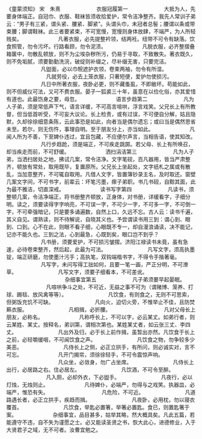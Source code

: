 《童蒙须知》 宋　朱熹 
　　
　　
　　衣服冠履第一 
　　
　　
　　大抵为人，先要身体端正。自冠巾、衣服、鞋袜皆须收拾爱护，常令洁净整齐。我先人常训子弟云：“男子有三紧，谓头紧、腰紧、脚紧”。头谓头巾，未冠者总髻；腰谓以条或带束腰；脚谓鞋袜。此三者要紧束，不可宽慢，宽慢则身体放肆，不端严，为人所轻贱矣。 
　　
　　
　　凡著衣服，必先提整衿领，结两衽。纽带不可令有缺落。饮食照管，勿令污坏。行路看顾，勿令泥渍。 
　　
　　
　　凡脱衣服，必齐整摺叠箱箧中，勿散乱顿放，则不为尘埃杂秽所污，仍易于寻取，不致散失。著衣既久，则不免垢腻，须要勤勤洗浣，破绽则补缀之，尽补缀无害，只要完洁。 
　　
　　
　　凡盥面，必以巾帨遮护衣领，卷束两袖，勿令有所湿。 
　　　 
　　
　　凡就劳役，必去上笼衣服，只著短便，爱护勿使损污。 
　　
　　
　　凡日中所著衣服，夜卧必更，则不藏蚤虱，不即敝坏。苟能如此，则不但威仪可法，又可不费衣服。晏子一狐裘三十年，虽意在以俭化俗，亦其爱惜有道也。此最饬身之要，毋忽。 
　　
　　
　　语言步趋第二 
　　
　　
　　凡为人子弟，须是常低声下气，语言详缓，不可高言喧哄，浮言戏笑。父兄长上有所教督，但当低首听受，不可妄大议论。长上检责，或有过误，不可便自分解，姑且隐默，久却徐徐细意条陈，云此事恐是如此，向者当是偶尔遗忘；或曰当是偶然思省未至。若尔，则无伤忤，事理自明。至于朋友分上，亦当如此。 
　　
　　
　　凡闻人所为不善，下至婢仆违过，宜且包藏，不应便尔声言，当相告语，使其知改。 
　　
　　
　　凡行步趋跄，须是端正，不可疾走跳踯。若父母、长上有所唤召，却当疾走而前，不可舒缓。 
　　
　　
　　洒扫涓洁第三 
　　
　　
　　凡为人子弟，当洒扫居处之地，拂试几案，常令洁净。文字笔砚，百凡器用，皆当严肃整齐，顿放有常处，取用既毕，复置原所。父兄长上坐起处，文字纸札之属或有散乱，当加意整齐，不可辄自取用。凡借人文字，皆置簿钞录主名，及时取还。窗壁几案文字间，不可书字，前辈云：坏笔污墨，瘝子弟职。书几书砚，自黥其面，此为最不雅洁，切直深戒。 
　　
　　
　　读书写字第四 
　　
　　
　　凡读书，须整顿几案，令洁净端正，将书册整齐顿放，正身体，对书册，详缓看字，子细分明。读之，须要读得字字响亮，不可误一字，不可少一字，不可多一字，不可倒一字，不可牵强暗记，只是要多诵遍数，自然上口，久远不忘。古人云：读书千遍，其义自见。谓熟读，则不待解说，自晓其义也。予尝谓读书用三到：谓心到、眼到、口到。心不在此，则眼不看子细，心眼既不专一，却自漫浪诵读，决不能记，记亦不能久也。三到之法，心到最急，心既到矣，眼口岂不到乎？ 
　　
　　
　　凡书册，须要爱护，不可损污皱摺。济阳江禄读书未竟，虽有急速，必待卷束整齐，然后起，此最为可法。 
　　　 
　　
　　凡写文字，须高执墨锭，端正研磨，勿使墨汁污手；高执笔，双钩端楷书字，不得令手揩著毫。 
　　
　　
　　凡写字，未问写得工拙如何，且要一笔一画，严正分明，不可潦草。 
　　　 
　　
　　凡写文字，须要子细看本，不可差讹。 
　　
　　
　　
　　
　　杂细事宜第五 
　　
　　
　　凡子弟须要早起晏眠。 
　　　 
　　
　　凡喧哄争斗之处，不可近，无益之事不可为（谓赌博、笼养、打球、踢毯、放风禽等等）。 
　　　 
　　
　　凡饮食，有则食之，无则不可思索，但粥饭充饥不可缺。 
　　　 
　　
　　凡向火，迫切火旁，不惟举止不佳，且防焚爇衣服。 
　　　 
　　
　　凡相揖，必折腰。 
　　
　　　 
　　
　　凡对父母长上朋友，必称名。 
　　
　　
　　凡称呼长上，不可以字，必云某丈。如弟行者，则云某姓、某丈。按释名，弟训第，谓相次第也。某姓某丈者，如云张三丈、李四丈。 
　　　 
　　
　　凡出外及归，必于长上前作揖，虽暂出亦然。凡饮食于长上之前，必轻嚼缓咽，不可闻饮食之声。 
　　　 
　　
　　凡饮食之物，勿争较多少美恶。 
　　　 
　　
　　凡侍长上之侧，必正立拱手，有所问，则必诚实对，言不可忘。 
　　
　　
　　凡开门揭帘，须徐徐轻手，不可令震惊声响。 
　　
　　　 
　　
　　凡众坐，必敛身，勿广占坐席。 
　　　 
　　
　　凡侍长上出行，必居路之右。住必居左。 
　　　 
　　
　　凡饮酒，不可令至醉。 
　　　 
　　
　　凡入厕，必却外衣，下必盥手。 
　　　 
　　
　　凡夜行，必以灯烛，无烛则止。 
　　
　　
　　凡待婢仆，必端严，勿得与之戏笑。执器皿，必端严，惟恐有失。 
　　
　　　 
　　
　　凡危险，不可近。 
　　　 
　　
　　凡道路遇长者，必正立拱手，疾趋而揖。 
　　　 
　　
　　凡夜卧，必用枕，勿以寝衣覆首。 
　　　 
　　
　　凡饮食，举匙必置箸，举箸必置匙。食已，则置匙箸于案。 
　　
　　
　　杂细事宜，品目甚多，姑举其略，然大概具矣。凡此五篇，若能遵守不违，自不失为谨愿之士。必又能读圣贤之书，恢大此心，进德修业，入于大贤君子之域，无不可者。汝曹宜勉之。
　　
